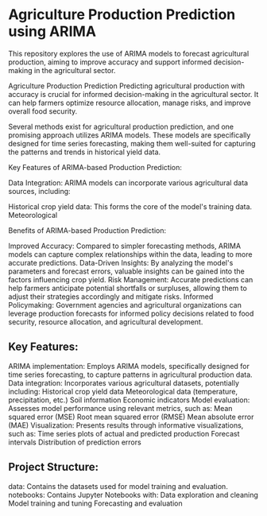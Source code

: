 # Agriculture Production Prediction using ARIMA

This repository explores the use of ARIMA models to forecast agricultural production, aiming to improve accuracy and support informed decision-making in the agricultural sector.

Agriculture Production Prediction
Predicting agricultural production with accuracy is crucial for informed decision-making in the agricultural sector. It can help farmers optimize resource allocation, manage risks, and improve overall food security.

Several methods exist for agricultural production prediction, and one promising approach utilizes ARIMA models. These models are specifically designed for time series forecasting, making them well-suited for capturing the patterns and trends in historical yield data.

Key Features of ARIMA-based Production Prediction:

Data Integration: ARIMA models can incorporate various agricultural data sources, including:

Historical crop yield data: This forms the core of the model's training data.
Meteorological

Benefits of ARIMA-based Production Prediction:

Improved Accuracy: Compared to simpler forecasting methods, ARIMA models can capture complex relationships within the data, leading to more accurate predictions.
Data-Driven Insights: By analyzing the model's parameters and forecast errors, valuable insights can be gained into the factors influencing crop yield.
Risk Management: Accurate predictions can help farmers anticipate potential shortfalls or surpluses, allowing them to adjust their strategies accordingly and mitigate risks.
Informed Policymaking: Government agencies and agricultural organizations can leverage production forecasts for informed policy decisions related to food security, resource allocation, and agricultural development.

## Key Features:

ARIMA implementation: Employs ARIMA models, specifically designed for time series forecasting, to capture patterns in agricultural production data.
Data integration: Incorporates various agricultural datasets, potentially including:
Historical crop yield data
Meteorological data (temperature, precipitation, etc.)
Soil information
Economic indicators
Model evaluation: Assesses model performance using relevant metrics, such as:
Mean squared error (MSE)
Root mean squared error (RMSE)
Mean absolute error (MAE)
Visualization: Presents results through informative visualizations, such as:
Time series plots of actual and predicted production
Forecast intervals
Distribution of prediction errors

## Project Structure:

data: Contains the datasets used for model training and evaluation.
notebooks: Contains Jupyter Notebooks with:
Data exploration and cleaning
Model training and tuning
Forecasting and evaluation
